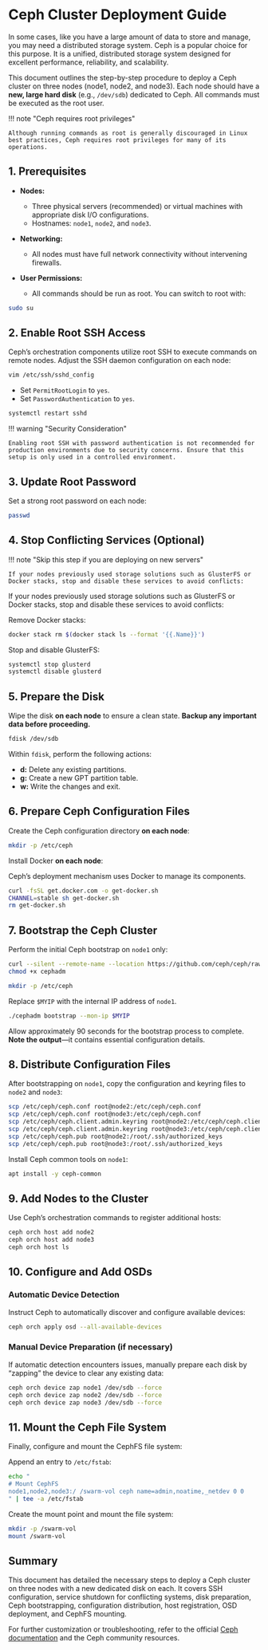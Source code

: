 # Ceph Cluster Deployment Guide

In some cases, like you have a large amount of data to store and manage, you may need a distributed storage system. Ceph is a popular choice for this purpose. It is a unified, distributed storage system designed for excellent performance, reliability, and scalability.

This document outlines the step-by-step procedure to deploy a Ceph cluster on three nodes (node1, node2, and node3). Each node should have a **new, large hard disk** (e.g., `/dev/sdb`) dedicated to Ceph. All commands must be executed as the root user.

!!! note "Ceph requires root privileges"

    Although running commands as root is generally discouraged in Linux best practices, Ceph requires root privileges for many of its operations.

## 1. Prerequisites

- **Nodes:**
  - Three physical servers (recommended) or virtual machines with appropriate disk I/O configurations.
  - Hostnames: `node1`, `node2`, and `node3`.

- **Networking:**
  - All nodes must have full network connectivity without intervening firewalls.

- **User Permissions:**
  - All commands should be run as root. You can switch to root with:

```bash title="Switch to root"
sudo su
```

## 2. Enable Root SSH Access

Ceph’s orchestration components utilize root SSH to execute commands on remote nodes. Adjust the SSH daemon configuration on each node:

```bash title="Edit SSH configuration"
vim /etc/ssh/sshd_config
```

- Set `PermitRootLogin` to `yes`.
- Set `PasswordAuthentication` to `yes`.

```bash title="Restart SSH service"
systemctl restart sshd
```

!!! warning "Security Consideration"

    Enabling root SSH with password authentication is not recommended for production environments due to security concerns. Ensure that this setup is only used in a controlled environment.

## 3. Update Root Password

Set a strong root password on each node:

```bash
passwd
```

## 4. Stop Conflicting Services (Optional)

!!! note "Skip this step if you are deploying on new servers"

    If your nodes previously used storage solutions such as GlusterFS or Docker stacks, stop and disable these services to avoid conflicts:

If your nodes previously used storage solutions such as GlusterFS or Docker stacks, stop and disable these services to avoid conflicts:

Remove Docker stacks:

```bash title="(Optional) Remove Docker stacks"
docker stack rm $(docker stack ls --format '{{.Name}}')
```

Stop and disable GlusterFS:

```bash title="(Optional) Stop and disable GlusterFS"
systemctl stop glusterd
systemctl disable glusterd
```

## 5. Prepare the Disk

Wipe the disk **on each node** to ensure a clean state. **Backup any important data before proceeding.**

```bash title="Wipe the disk"
fdisk /dev/sdb
```

Within `fdisk`, perform the following actions:

- **d:** Delete any existing partitions.
- **g:** Create a new GPT partition table.
- **w:** Write the changes and exit.

## 6. Prepare Ceph Configuration Files

Create the Ceph configuration directory **on each node**:

```bash title="Create the Ceph configuration directory"
mkdir -p /etc/ceph
```

Install Docker **on each node**:

Ceph’s deployment mechanism uses Docker to manage its components.

```bash title="Install Docker"
curl -fsSL get.docker.com -o get-docker.sh
CHANNEL=stable sh get-docker.sh
rm get-docker.sh
```

## 7. Bootstrap the Ceph Cluster

Perform the initial Ceph bootstrap on `node1` only:

```bash title="Download the Cephadm binary"
curl --silent --remote-name --location https://github.com/ceph/ceph/raw/octopus/src/cephadm/cephadm
chmod +x cephadm
```

```bash title="Create the Ceph configuration directory"
mkdir -p /etc/ceph
```

Replace `$MYIP` with the internal IP address of `node1`.

```bash title="Bootstrap Ceph"
./cephadm bootstrap --mon-ip $MYIP
```

Allow approximately 90 seconds for the bootstrap process to complete. **Note the output**—it contains essential configuration details.

## 8. Distribute Configuration Files

After bootstrapping on `node1`, copy the configuration and keyring files to `node2` and `node3`:

```bash
scp /etc/ceph/ceph.conf root@node2:/etc/ceph/ceph.conf
scp /etc/ceph/ceph.conf root@node3:/etc/ceph/ceph.conf
scp /etc/ceph/ceph.client.admin.keyring root@node2:/etc/ceph/ceph.client.admin.keyring
scp /etc/ceph/ceph.client.admin.keyring root@node3:/etc/ceph/ceph.client.admin.keyring
scp /etc/ceph/ceph.pub root@node2:/root/.ssh/authorized_keys
scp /etc/ceph/ceph.pub root@node3:/root/.ssh/authorized_keys
```

Install Ceph common tools on `node1`:

```bash title="Install Ceph common tools"
apt install -y ceph-common
```

## 9. Add Nodes to the Cluster

Use Ceph’s orchestration commands to register additional hosts:

```bash title="Add nodes to the cluster"
ceph orch host add node2
ceph orch host add node3
ceph orch host ls
```

## 10. Configure and Add OSDs

### Automatic Device Detection

Instruct Ceph to automatically discover and configure available devices:

```bash title="Automatic device detection"
ceph orch apply osd --all-available-devices
```

### Manual Device Preparation (if necessary)

If automatic detection encounters issues, manually prepare each disk by “zapping” the device to clear any existing data:

```bash title="Manual device preparation"
ceph orch device zap node1 /dev/sdb --force
ceph orch device zap node2 /dev/sdb --force
ceph orch device zap node3 /dev/sdb --force
```

## 11. Mount the Ceph File System

Finally, configure and mount the CephFS file system:

Append an entry to `/etc/fstab`:

```bash title="Append an entry to /etc/fstab"
echo "
# Mount CephFS
node1,node2,node3:/ /swarm-vol ceph name=admin,noatime,_netdev 0 0
" | tee -a /etc/fstab
```

Create the mount point and mount the file system:

```bash title="Create the mount point and mount the file system"
mkdir -p /swarm-vol
mount /swarm-vol
```

## Summary

This document has detailed the necessary steps to deploy a Ceph cluster on three nodes with a new dedicated disk on each. It covers SSH configuration, service shutdown for conflicting systems, disk preparation, Ceph bootstrapping, configuration distribution, host registration, OSD deployment, and CephFS mounting.

For further customization or troubleshooting, refer to the official [Ceph documentation](https://docs.ceph.com/) and the Ceph community resources.
